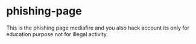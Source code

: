 # phishing-page
This is the phishing page mediafire and you also hack account its only for education purpose not for illegal activity.
